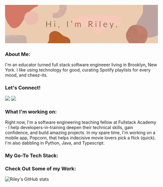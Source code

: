 ![Header](https://github.com/rileybutterfield/rileybutterfield/blob/main/banner.jpg "Header")

### About Me:
I'm an educator turned full stack software engineeer living in Brooklyn, New York. I like using technology for good, curating Spotify playlists for every mood, and cheez-its.

### Let's Connect!
<a href="mailto:rileybutterfield1@gmail.com"><img src="https://img.shields.io/badge/Gmail-D14836?style=for-the-badge&logo=gmail&logoColor=white"></a> <a href="https://www.linkedin.com/in/rileybutterfield/"><img src="https://img.shields.io/badge/LinkedIn-0077B5?style=for-the-badge&logo=linkedin&logoColor=white"></a>

### What I'm working on:
Right now, I'm a software engineering teaching fellow at Fullstack Academy - I help developers-in-training deepen their technical skills, gain confidence, and build amazing projects. In my spare time, I'm working on a mobile app, Popcorn, that helps indecisive movie lovers pick a flick (quick). I'm also dabbling in Python, Java, and Typescript.

### My Go-To Tech Stack:

### Check Out Some of my Work:



![Riley's GitHub stats](https://github-readme-stats.vercel.app/api?username=rileybutterfield&show_icons=true&theme=onedark)

